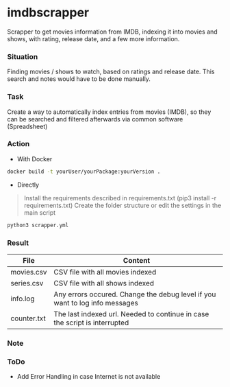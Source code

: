 # imdbscrapper
Scrapper to get movies information from IMDB, indexing it into movies and shows, with rating, release date, and a few more information.

### Situation
Finding movies / shows to watch, based on ratings and release date.
This search and notes would have to be done manually.


### Task
Create a way to automatically index entries from movies (IMDB), so they can be searched and filtered afterwards via common software (Spreadsheet)

### Action
- With Docker

```sh
docker build -t yourUser/yourPackage:yourVersion .
```

- Directly

> Install the requirements described in requirements.txt (pip3 install -r requirements.txt)
> Create the folder structure or edit the settings in the main script
```sh
python3 scrapper.yml
```
### Result
| File | Content |
| ------ | ------ |
| movies.csv | CSV file with all movies indexed |
| series.csv | CSV file with all shows indexed |
| info.log | Any errors occured. Change the debug level if you want to log info messages |
| counter.txt | The last indexed url. Needed to continue in case the script is interrupted |

### Note

### ToDo
- Add Error Handling in case Internet is not available
